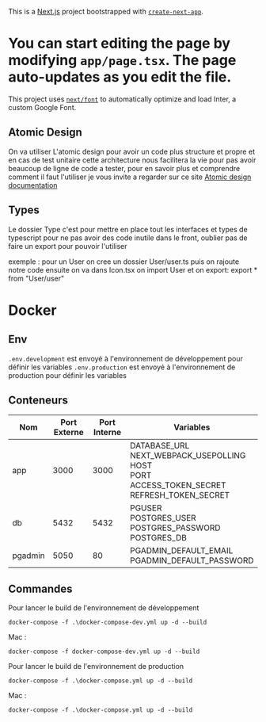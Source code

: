 This is a [Next.js](https://nextjs.org/) project bootstrapped with [`create-next-app`](https://github.com/vercel/next.js/tree/canary/packages/create-next-app).

You can start editing the page by modifying `app/page.tsx`. The page auto-updates as you edit the file.
=======

This project uses [`next/font`](https://nextjs.org/docs/basic-features/font-optimization) to automatically optimize and load Inter, a custom Google Font.

## Atomic Design

On va utiliser L'atomic design pour avoir un code plus structure et propre et en cas de test unitaire cette architecture nous facilitera la vie pour pas avoir beaucoup de ligne de code a tester, pour en savoir plus et comprendre comment il faut l'utiliser je vous invite a regarder sur ce site [Atomic design documentation](https://blog-ux.com/quest-ce-que-latomic-design/)

## Types

Le dossier Type c'est pour mettre en place tout les interfaces et types de typescript pour ne pas avoir des code inutile dans le front, oublier pas de faire un export pour pouvoir l'utiliser

exemple : 
pour un User on cree un dossier User/user.ts puis on rajoute notre code ensuite on va dans Icon.tsx on import User
et on export:  export * from "User/user"

# Docker
## Env
`.env.development` est envoyé à l'environnement de développement pour définir les variables
`.env.production` est envoyé à l'environnement de production pour définir les variables
## Conteneurs
| Nom      | Port Externe | Port Interne | Variables                                                                               |
|----------|--------------|--------------|-----------------------------------------------------------------------------------------|
| app      | 3000         | 3000         | DATABASE_URL<br/>NEXT_WEBPACK_USEPOLLING<br/>HOST<br/>PORT<br/>ACCESS_TOKEN_SECRET<br/>REFRESH_TOKEN_SECRET |
| db | 5432         | 5432         | PGUSER <br/>POSTGRES_USER<br/>POSTGRES_PASSWORD<br/>POSTGRES_DB                         |
| pgadmin    | 5050         | 80           | PGADMIN_DEFAULT_EMAIL<br/>PGADMIN_DEFAULT_PASSWORD                                      |
## Commandes
Pour lancer le build de l'environnement de développement
```shell
docker-compose -f .\docker-compose-dev.yml up -d --build
```
Mac :
```shell
docker-compose -f docker-compose-dev.yml up -d --build
```

Pour lancer le build de l'environnement de production
```shell
docker-compose -f .\docker-compose.yml up -d --build
```
Mac :
```shell
docker-compose -f .\docker-compose.yml up -d --build
```
